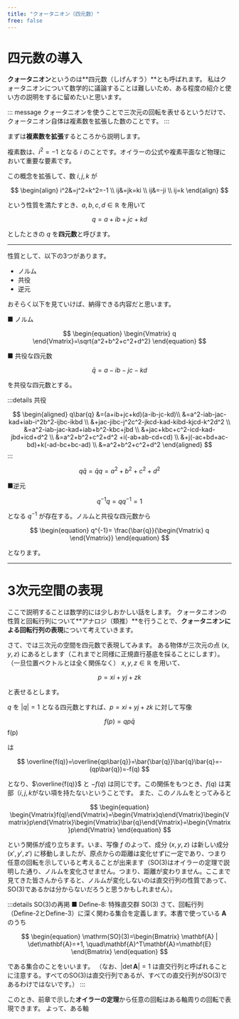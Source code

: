 ```yaml
---
title: "クォータニオン（四元数）"
free: false
---
```


# 四元数の導入

**クォータニオン**というのは**四元数（しげんすう）**とも呼ばれます。
私はクォータニオンについて数学的に議論することは難しいため、ある程度の紹介と使い方の説明をするに留めたいと思います。

::: message
クォータニオンを使うことで三次元の回転を表せるというだけで、クォータニオン自体は複素数を拡張した数のことです。
:::

まずは**複素数を拡張**するところから説明します。

複素数は、$i^2=-1$ となる $i$ のことです。オイラーの公式や複素平面など物理において重要な要素です。

この概念を拡張して、数 $i,j,k$ が 

$$
\begin{align}
    i^2&=j^2=k^2=-1 \\
    ij&=jk=ki \\
    ij&=-ji \\
    ij=k
\end{align}
$$

という性質を満たすとき、$a,b,c,d\in \mathbb{R}$ を用いて

$$
\begin{equation}
    q=a+ib+jc+kd
\end{equation}
$$

としたときの $q$ を**四元数**と呼びます。

----

性質として、以下の3つがあります。
- ノルム
- 共役
- 逆元

おそらく以下を見ていけば、納得できる内容だと思います。

■ ノルム

$$
\begin{equation}
    \begin{Vmatrix}
        q 
    \end{Vmatrix}=\sqrt{a^2+b^2+c^2+d^2}
\end{equation}
$$

■ 共役な四元数

$$
\begin{equation}
    \bar{q}=a-ib-jc-kd
\end{equation}
$$

を共役な四元数とする。

:::details 共役

$$
\begin{aligned}
    q\bar{q}
    &=(a+ib+jc+kd)(a-ib-jc-kd)\\
    &=a^2-iab-jac-kad+iab-i^2b^2-ijbc-ikbd \\
    &+jac-jibc-j^2c^2-jkcd-kad-kibd-kjcd-k^2d^2 \\
    &=a^2-iab-jac-kad+iab+b^2-kbc+jbd \\
    &+jac+kbc+c^2-icd-kad-jbd+icd+d^2 \\
    &=a^2+b^2+c^2+d^2 +i(-ab+ab-cd+cd) \\
    &+j(-ac+bd+ac-bd)+k(-ad-bc+bc-ad) \\
    &=a^2+b^2+c^2+d^2 
\end{aligned}
$$
:::

$$
\begin{equation}
    q\bar{q}=\bar{q}q=a^2+b^2+c^2+d^2 
\end{equation}
$$


■逆元

$$
\begin{equation}
    q^{-1}q=qq^{-1}=1
\end{equation}
$$

となる $q^{-1}$ が存在する。ノルムと共役な四元数から

$$
\begin{equation}
    q^{-1}= \frac{\bar{q}}{\begin{Vmatrix}
        q
    \end{Vmatrix}}
\end{equation}
$$

となります。

----

# 3次元空間の表現
ここで説明することは数学的には少しおかしい話をします。
クォータニオンの性質と回転行列について**アナロジ（類推）**を行うことで、**クォータニオンによる回転行列の表現**について考えていきます。

さて、では三次元の空間を四元数で表現してみます。
ある物体が三次元の点 $(x,y,z)$ にあるとします（これまでと同様に正規直行基底を採ることにします）。
（一旦位置ベクトルとは全く関係なく） $x,y,z\in \mathbb{R}$ を用いて、

$$
\begin{equation}
    p=xi+yj+zk
\end{equation}
$$

と表せるとします。

$q$ を $|q|=1$ となる四元数とすれば、$p=xi+yj+zk$ に対して写像

$$
\begin{equation}
    f(p)=qp\bar{q}
\end{equation}
$$f(p)

は 

$$
\overline{f(q)}=\overline{qp\bar{q}}=\bar{\bar{q}}\bar{q}\bar{q}=-(qp\bar{q})=-f(q)
$$

となり、$\overline{f(q)}$ と $-f(q)$ は同じです。この関係をもつとき、$f(q)$ は実部（$i,j,k$がない項を持たないということです。
また、このノルムをとってみると

$$
\begin{equation}
    \begin{Vmatrix}f(q)\end{Vmatrix}=\begin{Vmatrix}q\end{Vmatrix}\begin{Vmatrix}p\end{Vmatrix}\begin{Vmatrix}\bar{q}\end{Vmatrix}=\begin{Vmatrix}p\end{Vmatrix}
\end{equation}
$$

という関係が成り立ちます。いま、写像 $f$ のよって、成分 $(x,y,z)$ は新しい成分 $(x',y',z')$ に移動しましたが、原点からの距離は変化せずに一定であり、つまり任意の回転を示していると考えることが出来ます（SO(3)はオイラーの定理で説明した通り、ノルムを変化させません。つまり、距離が変わりません。ここまで見てきた皆さんからすると、ノルムが変化しないのは直交行列の性質であって、SO(3)であるかは分からないだろうと思うかもしれません）。



:::details SO(3)の再掲
■ Define-8: 特殊直交群 SO(3)
さて、回転行列（Define-2とDefine-3）に深く関わる集合を定義します。本書で使っている $\mathbf{A}$ のうち

$$
\begin{equation}
    \mathrm{SO}(3)=\begin{Bmatrix}
        \mathbf{A} | \det\mathbf{A}=+1, \quad\mathbf{A}^T\mathbf{A}=\mathbf{E}
    \end{Bmatrix}
\end{equation}
$$

である集合のことをいいます。
（なお、$|\det\mathbf{A}|=1$ は直交行列と呼ばれることに注意する。すべてのSO(3)は直交行列であるが、すべての直交行列がSO(3)であるわけではないです。）
:::

このとき、前章で示した**オイラーの定理**から任意の回転はある軸周りの回転で表現できます。
よって、ある軸
